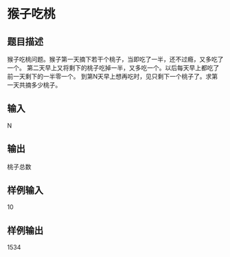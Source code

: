  # 猴子吃桃  
  
 ## 题目描述  
 猴子吃桃问题。猴子第一天摘下若干个桃子，当即吃了一半，还不过瘾，又多吃了一个。 第二天早上又将剩下的桃子吃掉一半，又多吃一个。以后每天早上都吃了前一天剩下的一半零一个。 到第N天早上想再吃时，见只剩下一个桃子了。求第一天共摘多少桃子。  
   
 ## 输入  
 N  
   
 ## 输出  
 桃子总数  
   
 ## 样例输入  
 10  
 ## 样例输出  
 1534  
   
  
